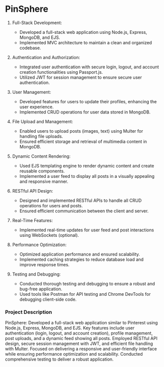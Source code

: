 # PinSphere

1. Full-Stack Development:
   - Developed a full-stack web application using Node.js, Express, MongoDB, and EJS.
   - Implemented MVC architecture to maintain a clean and organized codebase.

2. Authentication and Authorization:
   - Integrated user authentication with secure login, logout, and account creation functionalities using Passport.js.
   - Utilized JWT for session management to ensure secure user authentication.

3. User Management:
   - Developed features for users to update their profiles, enhancing the user experience.
   - Implemented CRUD operations for user data stored in MongoDB.

4. File Upload and Management:
   - Enabled users to upload posts (images, text) using Multer for handling file uploads.
   - Ensured efficient storage and retrieval of multimedia content in MongoDB.

5. Dynamic Content Rendering:
   - Used EJS templating engine to render dynamic content and create reusable components.
   - Implemented a user feed to display all posts in a visually appealing and responsive manner.

6. RESTful API Design:
   - Designed and implemented RESTful APIs to handle all CRUD operations for users and posts.
   - Ensured efficient communication between the client and server.

7. Real-Time Features:
   - Implemented real-time updates for user feed and post interactions using WebSockets (optional).

8. Performance Optimization:
   - Optimized application performance and ensured scalability.
   - Implemented caching strategies to reduce database load and improve response times.

9. Testing and Debugging:
    - Conducted thorough testing and debugging to ensure a robust and bug-free application.
    - Used tools like Postman for API testing and Chrome DevTools for debugging client-side code.

### Project Description

PinSphere: Developed a full-stack web application similar to Pinterest using Node.js, Express, MongoDB, and EJS. Key features include user authentication (login, logout, and account creation), profile management, post uploads, and a dynamic feed showing all posts. Employed RESTful API design, secure session management with JWT, and efficient file handling with Multer. Focused on delivering a responsive and user-friendly interface while ensuring performance optimization and scalability. Conducted comprehensive testing to deliver a robust application.
